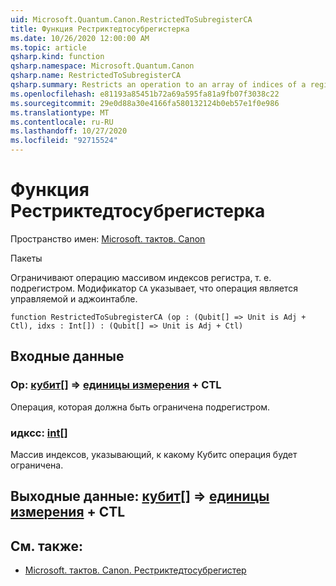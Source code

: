 ```yaml
---
uid: Microsoft.Quantum.Canon.RestrictedToSubregisterCA
title: Функция Рестриктедтосубрегистерка
ms.date: 10/26/2020 12:00:00 AM
ms.topic: article
qsharp.kind: function
qsharp.namespace: Microsoft.Quantum.Canon
qsharp.name: RestrictedToSubregisterCA
qsharp.summary: Restricts an operation to an array of indices of a register, i.e., a subregister. The modifier `CA` indicates that the operation is controllable and adjointable.
ms.openlocfilehash: e81193a85451b72a69a595fa81a9fb07f3038c22
ms.sourcegitcommit: 29e0d88a30e4166fa580132124b0eb57e1f0e986
ms.translationtype: MT
ms.contentlocale: ru-RU
ms.lasthandoff: 10/27/2020
ms.locfileid: "92715524"
---
```

# <a name="restrictedtosubregisterca-function"></a>Функция Рестриктедтосубрегистерка

Пространство имен: [Microsoft. тактов. Canon](xref:Microsoft.Quantum.Canon)

Пакеты [](https://nuget.org/packages/)


Ограничивают операцию массивом индексов регистра, т. е. подрегистром.
Модификатор `CA` указывает, что операция является управляемой и аджоинтабле.

```qsharp
function RestrictedToSubregisterCA (op : (Qubit[] => Unit is Adj + Ctl), idxs : Int[]) : (Qubit[] => Unit is Adj + Ctl)
```


## <a name="input"></a>Входные данные

### <a name="op--qubit--unit-adj--ctl"></a>Op: [кубит](xref:microsoft.quantum.lang-ref.qubit)[] => [единицы измерения](xref:microsoft.quantum.lang-ref.unit) + CTL

Операция, которая должна быть ограничена подрегистром.


### <a name="idxs--int"></a>идксс: [int](xref:microsoft.quantum.lang-ref.int)[]

Массив индексов, указывающий, к какому Кубитс операция будет ограничена.



## <a name="output--qubit--unit-adj--ctl"></a>Выходные данные: [кубит](xref:microsoft.quantum.lang-ref.qubit)[] => [единицы измерения](xref:microsoft.quantum.lang-ref.unit) + CTL



## <a name="see-also"></a>См. также:

- [Microsoft. тактов. Canon. Рестриктедтосубрегистер](xref:Microsoft.Quantum.Canon.RestrictedToSubregister)